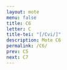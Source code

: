 ```yaml
---
layout: mote
menu: false
title: C6
letter: C
title-tei: "[/Cvi/]"
description: Mote C6
permalink: /C6/
prev: C5
next: C7
---
```

